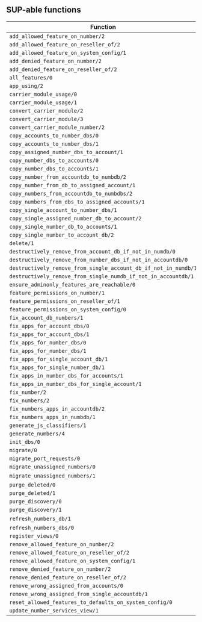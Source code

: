 ## SUP-able functions

| Function | Arguments | Description |
| -------- | --------- | ----------- |
| `add_allowed_feature_on_number/2` | `(_,_)` | |
| `add_allowed_feature_on_reseller_of/2` | `(_,_)` | |
| `add_allowed_feature_on_system_config/1` | `(_)` | |
| `add_denied_feature_on_number/2` | `(_,_)` | |
| `add_denied_feature_on_reseller_of/2` | `(_,_)` | |
| `all_features/0` |  | |
| `app_using/2` | `(Num,AccountDb)` | |
| `carrier_module_usage/0` |  | |
| `carrier_module_usage/1` | `(Prefix)` | |
| `convert_carrier_module/2` | `(Source,Target)` | |
| `convert_carrier_module/3` | `(Source,Target,Prefix)` | |
| `convert_carrier_module_number/2` | `(Num,Target)` | |
| `copy_accounts_to_number_dbs/0` |  | |
| `copy_accounts_to_number_dbs/1` | `(AccountIds)` | |
| `copy_assigned_number_dbs_to_account/1` | `(Account)` | |
| `copy_number_dbs_to_accounts/0` |  | |
| `copy_number_dbs_to_accounts/1` | `(NumberDbs)` | |
| `copy_number_from_accountdb_to_numbdb/2` | `(Account,Number)` | |
| `copy_number_from_db_to_assigned_account/1` | `(Num)` | |
| `copy_numbers_from_accountdb_to_numbdbs/2` | `(Account,Numbers)` | |
| `copy_numbers_from_dbs_to_assigned_accounts/1` | `(Numbers)` | |
| `copy_single_account_to_number_dbs/1` | `(AccountId)` | |
| `copy_single_assigned_number_db_to_account/2` | `(Account,NumberDb)` | |
| `copy_single_number_db_to_accounts/1` | `(NumberDb)` | |
| `copy_single_number_to_account_db/2` | `(Num,Account)` | |
| `delete/1` | `(Num)` | |
| `destructively_remove_from_account_db_if_not_in_numdb/0` |  | |
| `destructively_remove_from_number_dbs_if_not_in_accountdb/0` |  | |
| `destructively_remove_from_single_account_db_if_not_in_numdb/1` | `(AccountDb)` | |
| `destructively_remove_from_single_numdb_if_not_in_accountdb/1` | `(NumberDb)` | |
| `ensure_adminonly_features_are_reachable/0` |  | |
| `feature_permissions_on_number/1` | `(Num)` | |
| `feature_permissions_on_reseller_of/1` | `(_)` | |
| `feature_permissions_on_system_config/0` |  | |
| `fix_account_db_numbers/1` | `(Account)` | |
| `fix_apps_for_account_dbs/0` |  | |
| `fix_apps_for_account_dbs/1` | `(AccountDbs)` | |
| `fix_apps_for_number_dbs/0` |  | |
| `fix_apps_for_number_dbs/1` | `(NumberDbs)` | |
| `fix_apps_for_single_account_db/1` | `(Account)` | |
| `fix_apps_for_single_number_db/1` | `(NumberDb)` | |
| `fix_apps_in_number_dbs_for_accounts/1` | `(Accounts)` | |
| `fix_apps_in_number_dbs_for_single_account/1` | `(Account)` | |
| `fix_number/2` | `(Account,Number)` | |
| `fix_numbers/2` | `(Account,Numbers)` | |
| `fix_numbers_apps_in_accountdb/2` | `(Account,Numbers)` | |
| `fix_numbers_apps_in_numbdb/1` | `(Numbers)` | |
| `generate_js_classifiers/1` | `(FunMatchBlock)` | |
| `generate_numbers/4` | `(Type,AccountId,StartingNumber,Quantity)` | |
| `init_dbs/0` |  | |
| `migrate/0` |  | |
| `migrate_port_requests/0` |  | |
| `migrate_unassigned_numbers/0` |  | |
| `migrate_unassigned_numbers/1` | `(Number) | (_)` | |
| `purge_deleted/0` |  | |
| `purge_deleted/1` | `(Prefix)` | |
| `purge_discovery/0` |  | |
| `purge_discovery/1` | `(Prefix)` | |
| `refresh_numbers_db/1` | `(_) | (_Thing)` | |
| `refresh_numbers_dbs/0` |  | |
| `register_views/0` |  | |
| `remove_allowed_feature_on_number/2` | `(_,_)` | |
| `remove_allowed_feature_on_reseller_of/2` | `(_,_)` | |
| `remove_allowed_feature_on_system_config/1` | `(_)` | |
| `remove_denied_feature_on_number/2` | `(_,_)` | |
| `remove_denied_feature_on_reseller_of/2` | `(_,_)` | |
| `remove_wrong_assigned_from_accounts/0` |  | |
| `remove_wrong_assigned_from_single_accountdb/1` | `(Account)` | |
| `reset_allowed_features_to_defaults_on_system_config/0` |  | |
| `update_number_services_view/1` | `(_)` | |

